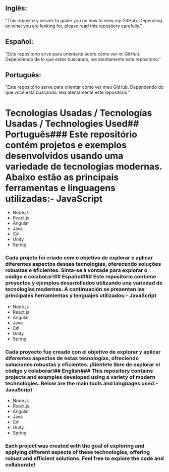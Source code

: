 ## Inglês:
"This repository serves to guide you on how to view my GitHub. Depending on what you are looking for, please read this repository carefully."

## Español:
"Este repositorio sirve para orientarte sobre cómo ver mi GitHub. Dependiendo de lo que estés buscando, lee atentamente este repositorio."

## Português:
"Este repositório serve para orientar como ver meu GitHub. Dependendo do que você está buscando, leia atentamente este repositório."

# Tecnologias Usadas / Tecnologías Usadas / Technologies Used## Português### Este repositório contém projetos e exemplos desenvolvidos usando uma variedade de tecnologias modernas. Abaixo estão as principais ferramentas e linguagens utilizadas:- JavaScript
- Node.js
- React.js
- Angular
- Java
- C#
- Unity
- Spring

### Cada projeto foi criado com o objetivo de explorar e aplicar diferentes aspectos dessas tecnologias, oferecendo soluções robustas e eficientes. Sinta-se à vontade para explorar o código e colaborar!## Español### Este repositorio contiene proyectos y ejemplos desarrollados utilizando una variedad de tecnologías modernas. A continuación se presentan las principales herramientas y lenguajes utilizados:- JavaScript
- Node.js
- React.js
- Angular
- Java
- C#
- Unity
- Spring

### Cada proyecto fue creado con el objetivo de explorar y aplicar diferentes aspectos de estas tecnologías, ofreciendo soluciones robustas y eficientes. ¡Siéntete libre de explorar el código y colaborar!## English### This repository contains projects and examples developed using a variety of modern technologies. Below are the main tools and languages used:- JavaScript
- Node.js
- React.js
- Angular
- Java
- C#
- Unity
- Spring

### Each project was created with the goal of exploring and applying different aspects of these technologies, offering robust and efficient solutions. Feel free to explore the code and collaborate!
